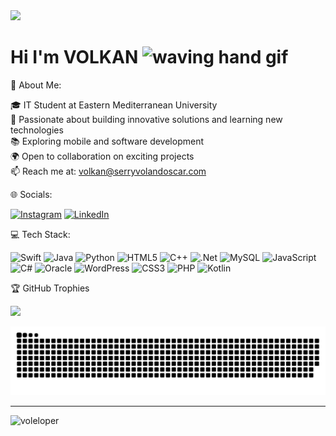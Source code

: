 <img src="https://media.licdn.com/dms/image/v2/D4E16AQGMTwNkLotgng/profile-displaybackgroundimage-shrink_350_1400/profile-displaybackgroundimage-shrink_350_1400/0/1715118753547?e=1742428800&v=beta&t=kuGU5Z0BfKzgFpKW3qR8__falz1GC6m06fy1S4sYOJ8" />

# Hi I'm VOLKAN  <img src="https://user-images.githubusercontent.com/72663882/171687151-bb31c996-c9d2-49c8-b593-734946893b23.gif" alt="waving hand gif" aria-hidden="true" width="40" />

 
 💫 About Me:

🎓 IT Student at Eastern Mediterranean University  <br>
🌟 Passionate about building innovative solutions and learning new technologies  <br>
📚 Exploring mobile and software development  <br>
🌍 Open to collaboration on exciting projects  <br>
📫 Reach me at: [volkan@serryvolandoscar.com](mailto:volkan@serryvolandoscar.com)  <br>



 🌐 Socials:

[![Instagram](https://img.shields.io/badge/Instagram-%23E4405F.svg?logo=Instagram&logoColor=white)](https://instagram.com/thevolkankaya/) 
[![LinkedIn](https://img.shields.io/badge/LinkedIn-%230077B5.svg?logo=linkedin&logoColor=white)](https://linkedin.com/in/volkan-kaya35/) 

 💻 Tech Stack:

![Swift](https://img.shields.io/badge/swift-F54A2A?style=for-the-badge&logo=swift&logoColor=white) ![Java](https://img.shields.io/badge/java-%23ED8B00.svg?style=for-the-badge&logo=openjdk&logoColor=white) ![Python](https://img.shields.io/badge/python-3670A0?style=for-the-badge&logo=python&logoColor=ffdd54) ![HTML5](https://img.shields.io/badge/html5-%23E34F26.svg?style=for-the-badge&logo=html5&logoColor=white) ![C++](https://img.shields.io/badge/c++-%2300599C.svg?style=for-the-badge&logo=c%2B%2B&logoColor=white) ![.Net](https://img.shields.io/badge/.NET-5C2D91?style=for-the-badge&logo=.net&logoColor=white)  ![MySQL](https://img.shields.io/badge/mysql-4479A1.svg?style=for-the-badge&logo=mysql&logoColor=white) ![JavaScript](https://img.shields.io/badge/javascript-%23323330.svg?style=for-the-badge&logo=javascript&logoColor=%23F7DF1E) ![C#](https://img.shields.io/badge/c%23-%23239120.svg?style=for-the-badge&logo=csharp&logoColor=white) ![Oracle](https://img.shields.io/badge/Oracle-F80000?style=for-the-badge&logo=oracle&logoColor=white) ![WordPress](https://img.shields.io/badge/WordPress-%23117AC9.svg?style=for-the-badge&logo=WordPress&logoColor=white) ![CSS3](https://img.shields.io/badge/css3-%231572B6.svg?style=for-the-badge&logo=css3&logoColor=white) ![PHP](https://img.shields.io/badge/php-%23777BB4.svg?style=for-the-badge&logo=php&logoColor=white) ![Kotlin](https://img.shields.io/badge/kotlin-%237F52FF.svg?style=for-the-badge&logo=kotlin&logoColor=white)

  🏆 GitHub Trophies
  
![](https://github-profile-trophy.vercel.app/?username=Voleloper&theme=radical&no-frame=false&no-bg=true&margin-w=4)

<picture>
  <source media="(prefers-color-scheme: dark)" srcset="https://raw.githubusercontent.com/platane/platane/output/github-contribution-grid-snake-dark.svg">
  <source media="(prefers-color-scheme: light)" srcset="https://raw.githubusercontent.com/platane/platane/output/github-contribution-grid-snake.svg">
  <img alt="github contribution grid snake animation" src="https://raw.githubusercontent.com/platane/platane/output/github-contribution-grid-snake.svg">
</picture>



---

<p align="left"> <img src="https://komarev.com/ghpvc/?username=voleloper&label=Profile%20views&color=0e75b6&style=flat" alt="voleloper" /> </p>

</p>

